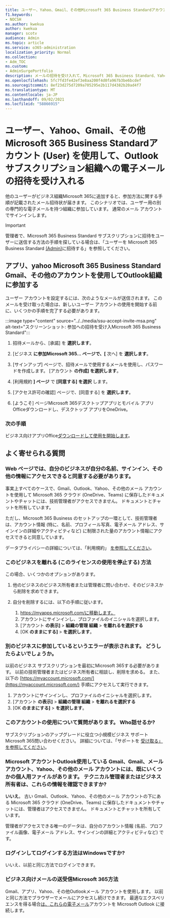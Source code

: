 ```yaml
---
title: ユーザー、Yahoo、Gmail、その他Microsoft 365 Business Standardアカウント (User) を使用して、Outlookサブスクリプション組織への電子メールの招待を受け入れる
f1.keywords:
- NOCSH
ms.author: kwekua
author: kwekua
manager: scotv
audience: Admin
ms.topic: article
ms.service: o365-administration
localization_priority: Normal
ms.collection:
- Adm_TOC
ms.custom:
- AdminSurgePortfolio
description: メールの招待を受け入れて、Microsoft 365 Business Standard、Yahoo、Gmail、その他のOutlookを使用して組織に参加します。
ms.openlocfilehash: 5fc7fd3fe42ef3e8aa200f4d0fa967b3be6bcdef
ms.sourcegitcommit: 8ef23d275d7209a705295e2b117d4382b20ad4f7
ms.translationtype: MT
ms.contentlocale: ja-JP
ms.lasthandoff: 09/02/2021
ms.locfileid: "58866915"
---
```

# <a name="accept-an-email-invitation-to-a-microsoft-365-business-standard-subscription-organization-using-an-outlook-yahoo-gmail-or-other-account-user"></a>ユーザー、Yahoo、Gmail、その他Microsoft 365 Business Standardアカウント (User) を使用して、Outlookサブスクリプション組織への電子メールの招待を受け入れる

他のユーザーがビジネス組織Microsoft 365に追加すると、参加方法に関する手順が記載されたメール招待状が届きます。 このシナリオでは、ユーザー用の別の専門的な電子メールを持つ組織に参加しています。 通常のメール アカウントでサインインします。

> [!IMPORTANT]
> 管理者で、Microsoft 365 Business Standard サブスクリプションに招待をユーザーに送信する方法の手順を探している場合は、「ユーザーを Microsoft 365 Business Standard [(Admin)](admin-invite-business-standard.md)に招待する」を参照してください。

## <a name="join-a-microsoft-365-business-standard-organization-using-an-outlook-yahoo-gmail-or-other-account"></a>アプリ、yahoo Microsoft 365 Business Standard Gmail、その他のアカウントを使用してOutlook組織に参加する

ユーザー アカウントを設定するには、次のようなメールが送信されます。 このメールを受け取った場合は、新しいユーザー アカウントの使用を開始する前に、いくつかの手順を完了する必要があります。

:::image type="content" source="../../media/ssu-accept-invite-msa.png" alt-text="スクリーンショット: 参加への招待を受け入Microsoft 365 Business Standard":::

1. 招待メールから、[承諾] を **選択します**。

2. [ビジネス **に参加Microsoft 365... ページで、[** 次へ] を **選択します**。

3. [サインアップ] ページで、招待メールで使用するメールを使用し、パスワードを作成します。 [アカウント **の作成] を選択します**。

4. [利用規約 **] ページ** で **[同意する] を選択** します。

5. [アクセス許可の確認] ページで、[同意する] を **選択します**。

6. [ようこそ] ページMicrosoft 365デスクトップアプリとモバイル アプリOfficeダウンロードし、デスクトップ アプリをOneDrive。

### <a name="next-steps"></a>次の手順

ビジネス向けアプリOffice[ダウンロードして使用を開始します](https://support.microsoft.com/office/install-office-apps-from-office-365-dcf2d841-dac7-455b-9a77-fc8f7ee92702)。

## <a name="frequently-asked-questions"></a>よく寄せられる質問

### <a name="the-webpage-is-asking-me-to-agree-that-my-business-has-access-to-my-name-sign-in-and-other-information--what-does-that-mean"></a>Web ページでは、自分のビジネスが自分の名前、サインイン、その他の情報にアクセスできると同意する必要があります。

事実上すべてのケースで、Gmail、Outlook、Yahoo、その他のメール アカウントを使用して Microsoft 365 クラウド (OneDrive、Teams) に保存したドキュメントやチャットには、技術管理者がアクセスできません。 ドキュメントとチャットを所有しています。

ただし、Microsoft 365 Business のセットアップの一環として、技術管理者は、アカウント情報 (特に、名前、プロフィール写真、電子メール アドレス、サインインの詳細やアクティビティなど) に制限された量のアカウント情報にアクセスできると同意しています。

データプライバシーの詳細については、「利用規約」 [を参照してください](https://ssu.office.com/terms/en-US/smb_eula.txt)。

### <a name="how-can-i-leave-this-business-and-stop-using-this-license"></a>このビジネスを離れる (このライセンスの使用を停止する) 方法

この場合、いくつかのオプションがあります。  

1. 他のビジネスのビジネス所有者または管理者に問い合わせ、そのビジネスから削除を求めできます。

2. 自分を削除するには、以下の手順に従います。

    1. https://myapps.microsoft.com/に移動します。
    2. アカウントにサインインし、プロファイルのイニシャルを選択します。
    3. [アカウント **の表示]**  >  **組織の管理 組織**  >  **を離れるを選択する**
    4. [OK **のままにする]**  >  **を選択します**。

### <a name="im-getting-an-error-saying-im-part-of-another-business--what-do-i-do"></a>別のビジネスに参加しているというエラーが表示されます。  どうしたらよいでしょうか。

以前のビジネス サブスクリプションを最初にMicrosoft 365する必要があります。 以前の技術管理者またはビジネス所有者に相談し、削除を求める。 また、以下の [https://myaccount.microsoft.com/](https://myaccount.microsoft.com/) 手順にアクセスして実行できます。

1. アカウントにサインインし、プロファイルのイニシャルを選択します。
2. [アカウント **の表示]**  >  **組織の管理 組織**  >  **を離れるを選択する**
3. [OK **のままにする]**  >  **を選択します**。

### <a name="i-have-a-question-about-using-this-account-who-can-i-talk-to"></a>このアカウントの使用について質問があります。 Who話せるか?

サブスクリプションのアップグレードに役立つ小規模ビジネス サポートMicrosoft 365問い合わせください。 詳細については、「サポートを [受け取る」を参照してください](../../business-video/get-help-support.md)。

### <a name="the-gmail-outlook-yahoo-or-other-email-account-that-im-using-as-a-microsoft-account-already-has-some-personal-files-in-it-can-the-technical-administrator-or-business-owner-see-these"></a>Microsoft アカウントOutlook使用している Gmail、Gmail、メール アカウント、Yahoo、その他のメール アカウントには、既にいくつかの個人用ファイルがあります。 テクニカル管理者またはビジネス所有者は、これらの情報を確認できますか?

**いいえ**。 古い Gmail、Outlook、Yahoo、その他のメール アカウントの下にある Microsoft 365 クラウド (OneDrive、Teams) に保存したドキュメントやチャットには、管理者はアクセスできません。  ドキュメントとチャットを所有しています。

管理者がアクセスできる唯一のデータは、自分のアカウント情報 (名前、プロファイル画像、電子メール アドレス、サインインの詳細とアクティビティなど) です。

### <a name="does-the-way-i-login-to-windows-change"></a>ログインしてログインする方法はWindowsですか?

いいえ、以前と同じ方法でログインできます。

### <a name="how-can-i-send-and-receive-emails-with-microsoft-365-business"></a>ビジネス向けメールの送受信Microsoft 365方法

Gmail、アプリ、Yahoo、その他Outlookメール アカウントを使用します。  以前と同じ方法でブラウザーでメールにアクセスし続けできます。 最適なエクスペリエンスを得る場合[は、これらの電子メール](https://support.microsoft.com/office/add-an-email-account-to-outlook-6e27792a-9267-4aa4-8bb6-c84ef146101b)アカウントを Microsoft Outlook に接続します。
